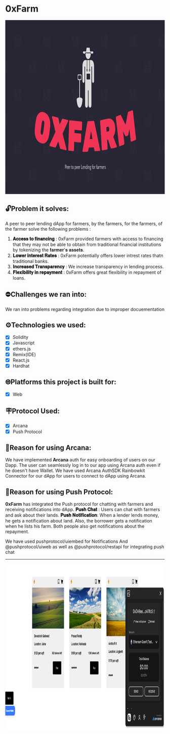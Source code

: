 # **0xFarm**

<img src="https://github.com/Coollaitar/0xFarm/blob/main/Images/0xfarm%20logo.png" width="1000" height="550" />

## 🔓Problem it solves:

A peer to peer lending dApp for farmers, by the farmers, for the farmers, of the farmer solve the following problems :

1. **𝐀𝐜𝐜𝐞𝐬𝐬 𝐭𝐨 𝐟𝐢𝐧𝐚𝐧𝐜𝐢𝐧𝐠** : 0xFarm provided farmers with access to financing that they may not be able to obtain from traditional financial institutions by tokenizing the 𝐟𝐚𝐫𝐦𝐞𝐫'𝐬 𝐚𝐬𝐬𝐞𝐭𝐬.
2. **𝐋𝐨𝐰𝐞𝐫 𝐢𝐧𝐭𝐞𝐫𝐞𝐬𝐭 𝐑𝐚𝐭𝐞𝐬** : 0xFarm potentially offers lower intrest rates thatn traditional banks.
3. **𝐈𝐧𝐜𝐫𝐞𝐚𝐬𝐞𝐝 𝐓𝐫𝐚𝐧𝐬𝐩𝐚𝐫𝐞𝐧𝐜𝐲** : We increase transparency in lending process.
4. **𝐅𝐥𝐞𝐱𝐢𝐛𝐢𝐥𝐢𝐭𝐲 𝐢𝐧 𝐫𝐞𝐩𝐚𝐲𝐦𝐞𝐧𝐭** : 0xFarm offers great flexibility in repayment of loans.

## ⛔Challenges we ran into:

We ran into problems regarding integration due to improper docuementation

## ⚙️Technologies we used:

- [x] Solidity
- [x] Javascript
- [x] ethers.js
- [x] Remix(IDE)
- [x] React.js
- [x] Hardhat

## 🌐Platforms this project is built for:

- [x] Web

## 🪧Protocol Used:

- [x] Arcana
- [x] Push Protocol

## 🔦Reason for using **Arcana**:

We have implemented **Arcana** auth for easy onboarding of users on our Dapp.
The user can seamlessly log in to our app using Arcana auth even if he doesn't have Wallet.
We have used Arcana AuthSDK Rainbowkit Connector for our dApp for users to connect to dApp using Arcana.

## 🔦Reason for using Push Protocol:

**0xFarm** has integrated the Push protocol for chatting with farmers and receiving notifications into dApp.
**𝐏𝐮𝐬𝐡 𝐂𝐡𝐚𝐭** :
Users can chat with farmers and ask about their lands.
**𝐏𝐮𝐬𝐡 𝐍𝐨𝐭𝐢𝐟𝐢𝐜𝐚𝐭𝐢𝐨𝐧**:
When a lender lends money, he gets a notification about land. Also, the borrower gets a notification when he lists his farm. Both people also get notifications about the repayment.

We have used pushprotocol/uiembed for Notifications
And @pushprotocol/uiweb as well as @pushprotocol/restapi for integrating push chat

---

<img src="https://github.com/Coollaitar/0xFarm/blob/main/Images/layout.png" width="1000" height="525" />
